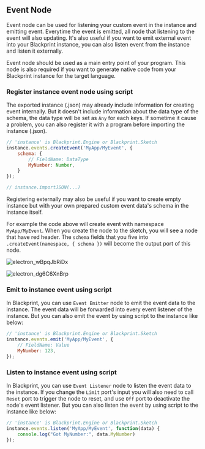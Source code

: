 ## Event Node
Event node can be used for listening your custom event in the instance and emitting event. Everytime the event is emitted, all node that listening to the event will also updating. It's also useful if you want to emit external event into your Blackprint instance, you can also listen event from the instance and listen it externally.

Event node should be used as a main entry point of your program. This node is also required if you want to generate native code from your Blackprint instance for the target language.

### Register instance event node using script
The exported instance (.json) may already include information for creating event internally. But it doesn't include information about the data type of the schema, the data type will be set as `Any` for each keys. If sometime it cause a problem, you can also register it with a program before importing the instance (.json).

```js
// 'instance' is Blackprint.Engine or Blackprint.Sketch
instance.events.createEvent('MyApp/MyEvent', {
	schema: {
		// FieldName: DataType
		MyNumber: Number,
	}
});

// instance.importJSON(...)
```

Registering externally may also be useful if you want to create empty instance but with your own prepared custom event data's schema in the instance itself.

For example the code above will create event with namespace `MyApp/MyEvent`. When you create the node to the sketch, you will see a node that have red header. The `schema` fields that you five into `.createEvent(namespace, { schema })` will become the output port of this node.

![electron_wBpqJbRiDx](https://github.com/Blackprint/Blackprint/assets/11073373/311eadf4-c399-493c-a153-d35828141afb)

![electron_dg6C6XnBrp](https://github.com/Blackprint/Blackprint/assets/11073373/628e9ed1-f567-4413-8ea1-85caca12f506)

### Emit to instance event using script
In Blackprint, you can use `Event Emitter` node to emit the event data to the instance. The event data will be forwarded into every event listener of the instance. But you can also emit the event by using script to the instance like below:

```js
// 'instance' is Blackprint.Engine or Blackprint.Sketch
instance.events.emit('MyApp/MyEvent', {
	// FieldName: Value
	MyNumber: 123,
});
```

### Listen to instance event using script
In Blackprint, you can use `Event Listener` node to listen the event data to the instance. If you change the `Limit` port's input you will also need to call `Reset` port to trigger the node to reset, and use `Off` port to deactivate the node's event listener. But you can also listen the event by using script to the instance like below:

```js
// 'instance' is Blackprint.Engine or Blackprint.Sketch
instance.events.listen('MyApp/MyEvent', function(data) {
	console.log("Got MyNumber:", data.MyNumber)
});
```
